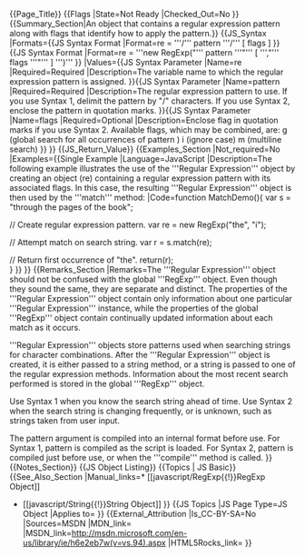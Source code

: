 {{Page_Title}}
{{Flags
|State=Not Ready
|Checked_Out=No
}}
{{Summary_Section|An object that contains a regular expression pattern along with flags that identify how to apply the pattern.}}
{{JS_Syntax
|Formats={{JS Syntax Format
|Format=re = '''/''' pattern '''/''' [ flags ]
}}{{JS Syntax Format
|Format=re = '''new RegExp("''' pattern '''"''' [ ''',"''' flags '''"''' ] ''')'''
}}
|Values={{JS Syntax Parameter
|Name=re
|Required=Required
|Description=The variable name to which the regular expression pattern is assigned.
}}{{JS Syntax Parameter
|Name=pattern
|Required=Required
|Description=The regular expression pattern to use. If you use Syntax 1, delimit the pattern by "/" characters. If you use Syntax 2, enclose the pattern in quotation marks.
}}{{JS Syntax Parameter
|Name=flags
|Required=Optional
|Description=Enclose flag in quotation marks if you use Syntax 2. Available flags, which may be combined, are: g (global search for all occurrences of pattern ) i (ignore case) m (multiline search)
}}
}}
{{JS_Return_Value}}
{{Examples_Section
|Not_required=No
|Examples={{Single Example
|Language=JavaScript
|Description=The following example illustrates the use of the '''Regular Expression''' object by creating an object (re) containing a regular expression pattern with its associated flags. In this case, the resulting '''Regular Expression''' object is then used by the '''match''' method:
|Code=function MatchDemo(){
    var s = "through the pages of the book";
 
 // Create regular expression pattern.
    var re = new RegExp("the", "i");
 
 // Attempt match on search string.
    var r = s.match(re);   
 
 // Return first occurrence of "the".
    return(r);         
 }
}}
}}
{{Remarks_Section
|Remarks=The '''Regular Expression''' object should not be confused with the global '''RegExp''' object. Even though they sound the same, they are separate and distinct. The properties of the '''Regular Expression''' object contain only information about one particular '''Regular Expression''' instance, while the properties of the global '''RegExp''' object contain continually updated information about each match as it occurs.

'''Regular Expression''' objects store patterns used when searching strings for character combinations. After the '''Regular Expression''' object is created, it is either passed to a string method, or a string is passed to one of the regular expression methods. Information about the most recent search performed is stored in the global '''RegExp''' object.

Use Syntax 1 when you know the search string ahead of time. Use Syntax 2 when the search string is changing frequently, or is unknown, such as strings taken from user input.

The pattern argument is compiled into an internal format before use. For Syntax 1, pattern is compiled as the script is loaded. For Syntax 2, pattern is compiled just before use, or when the '''compile''' method is called.
}}
{{Notes_Section}}
{{JS Object Listing}}
{{Topics | JS Basic}}
{{See_Also_Section
|Manual_links=* [[javascript/RegExp{{!}}RegExp Object]]
* [[javascript/String{{!}}String Object]]
}}
{{JS Topics
|JS Page Type=JS Object
|Applies to=
}}
{{External_Attribution
|Is_CC-BY-SA=No
|Sources=MSDN
|MDN_link=
|MSDN_link=http://msdn.microsoft.com/en-us/library/ie/h6e2eb7w(v=vs.94).aspx
|HTML5Rocks_link=
}}